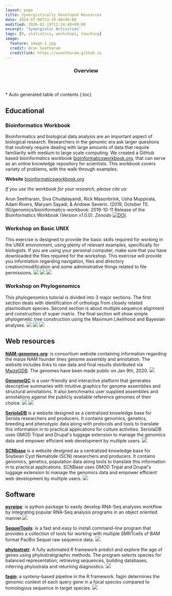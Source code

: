 ```yaml
---
layout: page
title: Synergistically Developed Resources  
date: 2019-07-06T13:19:48+09:00
modified: 2020-02-19T12:24:48+09:00
excerpt: "Synergistic Activities"
tags: [R, statistics, workshops, teaching]
image:
  feature: image-1.jpg
  credit: Arun Seetharam
  creditlink: https://aseetharam.github.io
---
```



<section id="table-of-contents" class="toc">
  <header>
    <h3>Overview</h3>
  </header>
<div id="drawer" markdown="1">
*  Auto generated table of contents
{:toc}
</div>
</section><!-- /#table-of-contents -->

## Educational

### Bioinformatics Workbook

Bioinformatics and biological data analysis are an important aspect of biological research. Researchers in the genomic era ask larger questions that routinely require dealing with large amounts of data that require familiarity with medium to large scale computing. We created a GitHub based bioinformatics workbook [bioinformaticsworkbook.org](https://bioinformaticsworkbook.org/), that can serve as an online knowledge repository for scientists. This workbook covers variety of problems, with the walk-through examples.

**Website** [bioinformaticsworkbook.org](https://bioinformaticsworkbook.org/)

_If you use the workbook for your research, please cite us:_

Arun Seetharam, Siva Chudalayandi, Rick Masonbrink, Usha Muppirala, Adam Rivers, Maryam Sayadi, & Andrew Severin. (2019, October 11). ISUgenomics/bioinformatics-workbook: 2019-10-11 Release of the Bioinformatics Workbook (Version v1.0.0). _Zenodo_ [![DOI](https://zenodo.org/badge/91881720.svg)](https://zenodo.org/badge/latestdoi/91881720).


### Workshop on Basic UNIX

This exercise is designed to provide the basic skills required for working in the UNIX environment, using plenty of relevant examples, specifically for biologists.  If you are using your personal computer, make sure that you have downloaded the files required for the workshop. This exercise will provide you information regarding navigation, files and directory creation/modification and some administrative things related to file permissions.
[<img src="https://img.shields.io/badge/-Slides-blue?labelColor=white&style=flat&logo=Microsoft-PowerPoint"/>](/publications/pdf/slides_workshop_as.pptx)
[<img src="https://img.shields.io/badge/-Exercises-blue?labelColor=white&style=flat&logo=Adobe-Acrobat-Reader"/>](/publications/pdf/UNIX_exercises_all.pdf)
[<img src="https://img.shields.io/badge/-Materials-blue?labelColor=black&style=flat&logo=github"/>](https://github.com/ISUgenomics/basic_UNIX_2015)

### Workshop on Phylogenomics

This phylogenomics tutorial is divided into 3 major sections. The first section deals with identification of
orthologs from closely related plasmodium species. Second section is about multiple sequence alignment
and construction of super matrix. The final section will show simple phylogenetic tree construction using
the Maximum Likelihood and Bayesian analyses.
[<img src="https://img.shields.io/badge/-VMware%20(3.6Gb)-blue?labelColor=white&style=flat"/>](/publications/pdf/)
[<img src="https://img.shields.io/badge/-Exercises-blue?labelColor=white&style=flat&logo=Adobe-Acrobat-Reader"/>](/publications/pdf/phylogenomics_workshop.pdf)
[<img src="https://img.shields.io/badge/-Materials-blue?labelColor=black&style=flat&logo=github"/>](https://github.com/aseetharam/phylogenetics)

## Web resources


**[NAM-genomes.org](https://nam-genomes.org/)**: is consortium website containing information regarding the maize NAM founder lines genome assembly and annotation. The website includes links to raw data and final results distributed via [MaizeGDB](https://maizegdb.org/NAM_project). The genomes have been made public on Jan 9th, 2020. [<img src="https://img.shields.io/badge/go_to-NAM_genomes-green?labelColor=black&style=flat"/>](https://nam-genomes.org)


**[GenomeQC](https://genomeqc.maizegdb.org/)** is a user-friendly and interactive platform that generates descriptive summaries with intuitive graphics for genome assemblies and structural annotations. It also benchmarks user supplied assemblies and annotations against the publicly available reference genomes of their choice.
[<img src="https://img.shields.io/badge/Try-GenomeQC-yellowgreen?labelColor=black&style=flat"/>](https://genomeqc.maizegdb.org/)
[<img src="https://img.shields.io/badge/-GitHub-black?style=flat&logo=github"/>](https://github.com/HuffordLab/GenomeQC)

**[SeriolaDB](https://www.serioladb.org/)** is a website designed as a centralized knowledge base for Seriola researchers and producers.  It contains genomics, genetics, breeding and phenotypic data along with protocols and tools to translate this information in to practical applications for culture activities.  SeriolaDB uses GMOD Tripal and Drupal's luggage extension to manage the genomics data and empower efficient web development by multiple users. [<img src="https://img.shields.io/badge/go_to-SeriolaDB-green?labelColor=black&style=flat"/>](https://www.serioladb.org/)

**[SCNbase](https://scnbase.org)** is a website designed as a centralized knowledge base for Soybean Cyst Nematode (SCN) researchers and producers.  It contains genomics, genetics, population data along tools to translate this information in to practical applications.  SCNBase uses GMOD Tripal and Drupal's luggage extension to manage the genomics data and empower efficient web development by multiple users. [<img src="https://img.shields.io/badge/go_to-SCNbase-green?labelColor=black&style=flat"/>](https://scnbase.org/)


## Software

**[pyrpipe](https://github.com/urmi-21/pyrpipe)**: is python package to easily develop RNA-Seq analyses workflow by integrating popular RNA-Seq analysis programs in an object oriented manner.[<img src="https://img.shields.io/badge/-GitHub-black?style=flat&logo=github"/>](https://github.com/urmi-21/pyrpipe)

**[SequelTools](https://github.com/ISUgenomics/SequelTools)**:  is a fast and easy to install command-line program that provides a collection of tools for working with multiple SMRTcells of BAM format PacBio Sequel raw sequence data. [<img src="https://img.shields.io/badge/-GitHub-black?style=flat&logo=github"/>](https://github.com/ISUgenomics/SequelTools)

**[phylostratr](https://github.com/arendsee/phylostratr)**: A fully automated R framework predict and explore the age of genes using phylostratigraphic methods. The program selects species for balanced representation, retrieving sequences, building databases, inferring phylostrata and returning diagnostics. [<img src="https://img.shields.io/badge/-GitHub-black?style=flat&logo=github"/>](https://github.com/arendsee/phylostratr)

**[fagin](https://github.com/arendsee/fagin)**: a synteny-based pipeline in the R framework. fagin determines the genomic context of each query gene in a focal species compared to homologous sequence in target species. [<img src="https://img.shields.io/badge/-GitHub-black?style=flat&logo=github"/>](https://github.com/arendsee/fagin)
